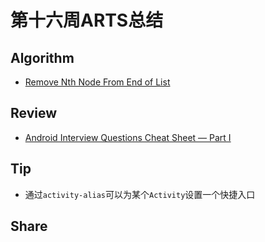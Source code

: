 # 第十六周ARTS总结
## Algorithm
- [Remove Nth Node From End of List](https://leetcode.com/problems/remove-nth-node-from-end-of-list/)

## Review
- [Android Interview Questions Cheat Sheet — Part I](https://android.jlelse.eu/android-interview-questions-cheat-sheet-96ea01c88def)

## Tip
+ 通过`activity-alias`可以为某个`Activity`设置一个快捷入口

## Share